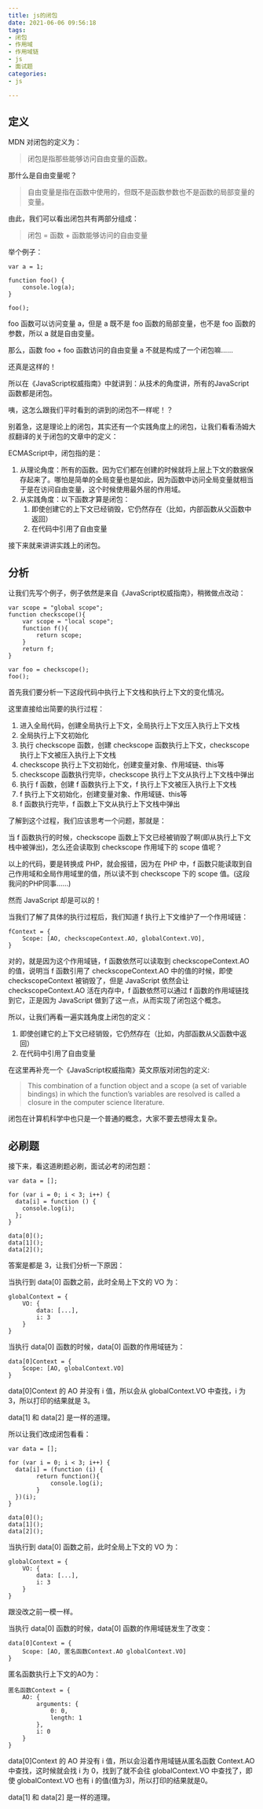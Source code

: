 ```yaml
---
title: js的闭包
date: 2021-06-06 09:56:18
tags:
- 闭包
- 作用域
- 作用域链
- js
- 面试题
categories:
- js

---
```


## 定义

MDN 对闭包的定义为：

> 闭包是指那些能够访问自由变量的函数。

那什么是自由变量呢？

> 自由变量是指在函数中使用的，但既不是函数参数也不是函数的局部变量的变量。

由此，我们可以看出闭包共有两部分组成：

> 闭包 = 函数 + 函数能够访问的自由变量

举个例子：

```
var a = 1;

function foo() {
    console.log(a);
}

foo();
```

foo 函数可以访问变量 a，但是 a 既不是 foo 函数的局部变量，也不是 foo 函数的参数，所以 a 就是自由变量。

那么，函数 foo + foo 函数访问的自由变量 a 不就是构成了一个闭包嘛……

还真是这样的！

所以在《JavaScript权威指南》中就讲到：从技术的角度讲，所有的JavaScript函数都是闭包。

咦，这怎么跟我们平时看到的讲到的闭包不一样呢！？

别着急，这是理论上的闭包，其实还有一个实践角度上的闭包，让我们看看汤姆大叔翻译的关于闭包的文章中的定义：

ECMAScript中，闭包指的是：

1. 从理论角度：所有的函数。因为它们都在创建的时候就将上层上下文的数据保存起来了。哪怕是简单的全局变量也是如此，因为函数中访问全局变量就相当于是在访问自由变量，这个时候使用最外层的作用域。
2. 从实践角度：以下函数才算是闭包：
   1. 即使创建它的上下文已经销毁，它仍然存在（比如，内部函数从父函数中返回）
   2. 在代码中引用了自由变量

接下来就来讲讲实践上的闭包。

## 分析

让我们先写个例子，例子依然是来自《JavaScript权威指南》，稍微做点改动：

```
var scope = "global scope";
function checkscope(){
    var scope = "local scope";
    function f(){
        return scope;
    }
    return f;
}

var foo = checkscope();
foo();
```

首先我们要分析一下这段代码中执行上下文栈和执行上下文的变化情况。

这里直接给出简要的执行过程：

1. 进入全局代码，创建全局执行上下文，全局执行上下文压入执行上下文栈
2. 全局执行上下文初始化
3. 执行 checkscope 函数，创建 checkscope 函数执行上下文，checkscope 执行上下文被压入执行上下文栈
4. checkscope 执行上下文初始化，创建变量对象、作用域链、this等
5. checkscope 函数执行完毕，checkscope 执行上下文从执行上下文栈中弹出
6. 执行 f 函数，创建 f 函数执行上下文，f 执行上下文被压入执行上下文栈
7. f 执行上下文初始化，创建变量对象、作用域链、this等
8. f 函数执行完毕，f 函数上下文从执行上下文栈中弹出

了解到这个过程，我们应该思考一个问题，那就是：

当 f 函数执行的时候，checkscope 函数上下文已经被销毁了啊(即从执行上下文栈中被弹出)，怎么还会读取到 checkscope 作用域下的 scope 值呢？

以上的代码，要是转换成 PHP，就会报错，因为在 PHP 中，f 函数只能读取到自己作用域和全局作用域里的值，所以读不到 checkscope 下的 scope 值。(这段我问的PHP同事……)

然而 JavaScript 却是可以的！

当我们了解了具体的执行过程后，我们知道 f 执行上下文维护了一个作用域链：

```
fContext = {
    Scope: [AO, checkscopeContext.AO, globalContext.VO],
}
```

对的，就是因为这个作用域链，f 函数依然可以读取到 checkscopeContext.AO 的值，说明当 f 函数引用了 checkscopeContext.AO 中的值的时候，即使 checkscopeContext 被销毁了，但是 JavaScript 依然会让 checkscopeContext.AO 活在内存中，f 函数依然可以通过 f 函数的作用域链找到它，正是因为 JavaScript 做到了这一点，从而实现了闭包这个概念。

所以，让我们再看一遍实践角度上闭包的定义：

1. 即使创建它的上下文已经销毁，它仍然存在（比如，内部函数从父函数中返回）
2. 在代码中引用了自由变量

在这里再补充一个《JavaScript权威指南》英文原版对闭包的定义:

> This combination of a function object and a scope (a set of variable bindings) in which the function’s variables are resolved is called a closure in the computer science literature.

闭包在计算机科学中也只是一个普通的概念，大家不要去想得太复杂。

## 必刷题

接下来，看这道刷题必刷，面试必考的闭包题：

```
var data = [];

for (var i = 0; i < 3; i++) {
  data[i] = function () {
    console.log(i);
  };
}

data[0]();
data[1]();
data[2]();
```

答案是都是 3，让我们分析一下原因：

当执行到 data[0] 函数之前，此时全局上下文的 VO 为：

```
globalContext = {
    VO: {
        data: [...],
        i: 3
    }
}
```

当执行 data[0] 函数的时候，data[0] 函数的作用域链为：

```
data[0]Context = {
    Scope: [AO, globalContext.VO]
}
```

data[0]Context 的 AO 并没有 i 值，所以会从 globalContext.VO 中查找，i 为 3，所以打印的结果就是 3。

data[1] 和 data[2] 是一样的道理。

所以让我们改成闭包看看：

```
var data = [];

for (var i = 0; i < 3; i++) {
  data[i] = (function (i) {
        return function(){
            console.log(i);
        }
  })(i);
}

data[0]();
data[1]();
data[2]();
```

当执行到 data[0] 函数之前，此时全局上下文的 VO 为：

```
globalContext = {
    VO: {
        data: [...],
        i: 3
    }
}
```

跟没改之前一模一样。

当执行 data[0] 函数的时候，data[0] 函数的作用域链发生了改变：

```
data[0]Context = {
    Scope: [AO, 匿名函数Context.AO globalContext.VO]
}
```

匿名函数执行上下文的AO为：

```
匿名函数Context = {
    AO: {
        arguments: {
            0: 0,
            length: 1
        },
        i: 0
    }
}
```

data[0]Context 的 AO 并没有 i 值，所以会沿着作用域链从匿名函数 Context.AO 中查找，这时候就会找 i 为 0，找到了就不会往 globalContext.VO 中查找了，即使 globalContext.VO 也有 i 的值(值为3)，所以打印的结果就是0。

data[1] 和 data[2] 是一样的道理。